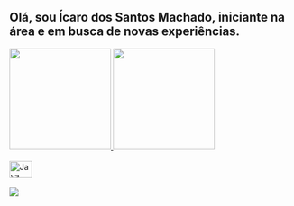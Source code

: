 
## Olá, sou Ícaro dos Santos Machado, iniciante na área e em busca de novas experiências.

 <div>
   <a href="https://github.com/IcaroSantosMachado">
   <img height="180em" src="https://github-readme-stats.vercel.app/api?username=IcaroSantosMachado&show_icons=true&theme=midnight-purple&include_all_commits=true&count_private=true"/>
   <img height="180em" src="https://github-readme-stats.vercel.app/api/top-langs/?username=IcaroSantosMachado&layout=compact&langs_count=6&theme=midnight-purple"/>

</div>
<div style="display: inline_block"><br>
 <img align="center" alt="Java" height="30" width="40" src="https://cdn.jsdelivr.net/gh/devicons/devicon/icons/java/java-original.svg" />
</div>
 
 <br>
 
 
<div> 
 <a href="https://discord.com/channels/@me/749984043373822072" target="_blank"><img src="https://img.shields.io/badge/Discord-7289DA?style=for-the-badge&logo=discord&logoColor=white" target="_blank"></a> 
 
</div>
